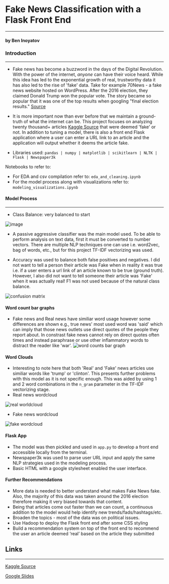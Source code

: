 # Fake News Classification with a Flask Front End
----
#### by Ben Inoyatov

### Introduction
---
- Fake news has become a buzzword in the days of the Digital Revolution. With the power of the internet, *anyone* can have their voice heard. While this idea has led to the exponential growth of real, trustworthy data it has also led to the rise of 'fake' data. Take for example 70News - a fake news website hosted on WordPress. After the 2016 election, they claimed Donald Trump won the popular vote. The story became so popular that it was one of the top results when googling "final election results." [Source](https://www.cbsnews.com/news/googles-top-search-result-for-final-election-numbers-leads-to-fake-news-site/) 

- It is more important now than ever before that we maintain a ground-truth of what the internet can be. This project focuses on analyzing twenty thousand+ articles [Kaggle Source](https://www.kaggle.com/c/fake-news/overview) that were deemed 'fake' or not. In addition to tuning a model, there is also a front end Flask application where a user can enter a URL link to an article and the application will output whether it deems the article fake. 
- Libraries used: ```pandas | numpy | matplotlib | scikitlearn | NLTK | Flask | Newspaper3k```

Notebooks to refer to:
- For EDA and csv compilation refer to: ```eda_and_cleaning.ipynb```
- For the model process along with visualizations refer to: ```modeling_visualizations.ipynb```

#### Model Process
---
- Class Balance: very balanced to start 

![image](https://user-images.githubusercontent.com/44031998/98706497-e74cf880-234c-11eb-87dc-701a061d4934.png)

- A passive aggressive classifier was the main model used. To be able to perform analysis on text data, first it must be converted to number vectors. There are multiple NLP techniques one can use i.e. word2vec, bag of words, etc., but for this project TF-IDF vectorizing was used. 

- Accuracy was used to balance both false positives and negatives. I did not want to tell a person their article was Fake when in reality it was true i.e. if a user enters a url link of an article known to be true (ground truth). However, I also did not want to tell someone their article was 'Fake' when it was actually real! F1 was not used because of the natural class balance. 


![confusion matrix ](https://user-images.githubusercontent.com/44031998/98706514-eae07f80-234c-11eb-8113-b3f5c485a2b2.png)

#### Word count bar graphs 
- Fake news and Real news have similiar word usage however some differences are shown e.g., true news' most used word was 'said' which can imply that those news outlets use direct quotes of the people they report about. In constrast fake news cannot rely on direct quotes often times and instead paraphrase or use other inflammatory words to distract the reader like 'war'. 
![word counts bar graph](https://user-images.githubusercontent.com/44031998/98706525-ee740680-234c-11eb-8f89-3013c87ca86a.png)

#### Word Clouds
- Interesting to note here that both 'Real' and 'Fake' news articles use similiar words like 'trump' or 'clinton'. This presents further problems with this model as it is not specific enough. This was aided by using 1 and 2 word combinations in the ```n_gram``` parameter in the TF-IDF vectorizing stage. 
- Real news wordcloud

![real worldcloud](https://user-images.githubusercontent.com/44031998/98706520-ecaa4300-234c-11eb-9c28-3331b222f5cf.png)

- Fake news wordcloud

![fake wordcloud](https://user-images.githubusercontent.com/44031998/98706503-e87e2580-234c-11eb-840e-60f9570ccc64.png)

#### Flask App
- The model was then pickled and used in ```app.py``` to develop a front end accessible locally from the terminal. 
- Newspaper3k was used to parse user URL input and apply the same NLP strategies used in the modeling process. 
- Basic HTML with a google stylesheet enabled the user interface. 

#### Further Recommendations
- More data is needed to better understand what makes Fake News fake. Also, the majority of this data was taken around the 2016 election therefore making it very biased towards that content. 
- Being that articles come out faster than we can count, a continuous addition to the model would help identify new trends/fads/hashtags/etc.
- Broaden the topics - most of the data was on political issues. 
- Use Hadoop to deploy the Flask front end after some CSS styling
- Build a recommendation system on top of the front end to recommend the user an article deemed ‘real’ based on the article they submitted




## Links 
---
[Kaggle Source](https://www.kaggle.com/c/fake-news/overview)

[Google Slides](https://docs.google.com/presentation/d/1J8PWzQ1aH5EcLo3egiD1mbHyhR61dhtSv_kgYRAXsVE/edit?usp=sharing)
